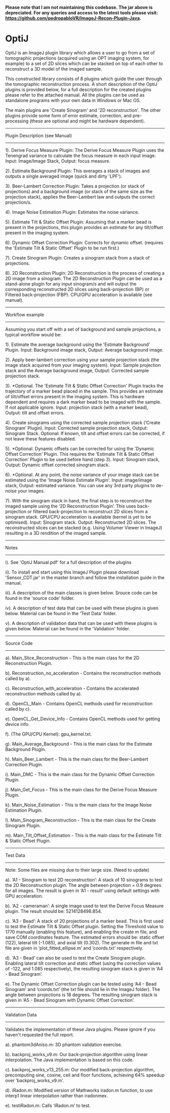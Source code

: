 **Please note that I am not maintaining this codebase. The jar above is depreciated. For any queries and access to the latest tools please visit: https://github.com/pedropabloVR/ImageJ-Recon-Plugin-Java.**

# OptiJ

OptiJ is an ImageJ plugin library which allows a user to go from a set of tomographic projections (acquired using an OPT imaging system, for example) to a set of 2D slices which can be stacked on top of each other to reconstruct a 3D model of the imaged sample.

This constructed library consists of 8 plugins which guide the user through the tomographic reconstruction process. A short description of the OptiJ plugins is provided below, for a full description for the created plugins please refer to the attached manual.  All the plugins can be used as standalone programs with your own data in Windows or Mac OS.

The main plugins are 'Create Sinogram' and '2D reconstruction'. The other plugins provide some form of error estimate, correction, and pre-processing (these are optional and might be hardware dependent).

********************
Plugin Description (see Manual)
********************

1). Derive Focus Measure Plugin: The Derive Focus Measure Plugin uses the Tenengrad variance to calculate the focus measure in each input image. Input: Image/Image Stack, Output: focus measure.

2). Estimate Background Plugin: This averages a stack of images and outputs a single averaged image (quick and dirty 'LPF').

3). Beer-Lambert Correction Plugin: Takes a projection (or stack of projections) and a background image (or stack of the same size as the projection stack), applies the Beer-Lambert law and outputs the correct projection/s.

4). Image Noise Estimation Plugin: Estimates the noise variance.

5). Estimate Tilt & Static Offset Plugin: Assuming that a marker bead is present in the projections, this plugin provides an estimate for any tilt/offset present in the imaging system.

6). Dynamic Offset Correction Plugin: Corrects for dynamic offset. (requires the 'Estimate Tilt & Static Offset' Plugin to be run first.)

7). Create Sinogram Plugin: Creates a sinogram stack from a stack of projections.

8). 2D Reconstruction Plugin: 2D Reconstruction is the process of creating a 2D image from a sinogram. The 2D Reconstruction Plugin can be used as a stand-alone plugin for any input sinogram/s and will output the corresponding reconstructed 2D slices using back-projection (BP) or Filtered back-projection (FBP). CPU/GPU acceleration is available (see manual).

********************
Workflow example
********************

Assuming you start off with a set of background and sample projections, a typical workflow would be:

1). Estimate the average background using the 'Estimate Background' Plugin. Input: Background image stack, Output: Average background image.

2). Apply beer-lambert correction using your sample projection stack (the image stack acquired from your imaging system). Input: Sample projection stack and the Average background image, Output: Corrected sample projection stack.

3). *Optional. The 'Estimate Tilt & Static Offset Correction' Plugin tracks the trajectory of a marker bead placed in the sample. This provides an estimate of tilt/offset errors present in the imaging system. This is hardware dependent and requires a dark marker bead to be imaged with the sample. If not applicable ignore. Input: projection stack (with a marker bead), Output: tilt and offset errors.

4). Create sinograms using the corrected sample projection stack (‘Create Sinogram’ Plugin). Input: Corrected sample projection stack, Output: Sinogram Stack. Optional: If known, tilt and offset errors can be corrected, if not leave these features disabled.

5). *Optional. Dynamic offsets can be corrected for using the 'Dynamic Offset Correction' Plugin. This requires the 'Estimate Tilt & Static Offset Correction' Plugin to be used before hand (step 3). Input: Sinogram stack, Output: Dynamic offset corrected sinogram stack.

6). *Optional. At any point, the noise variance of your image stack can be estimated using the 'Image Noise Estimate Plugin'. Input: image/image stack, Output: estimated variance. You can use any 3rd party plugins to de-noise your images.

7). With the sinogram stack in hand, the final step is to reconstruct the imaged sample using the ‘2D Reconstruction Plugin’. This uses back-projection or filtered back-projection to reconstruct 2D slices from a sinogram stack. GPU/CPU acceleration is available (kernel is yet to be optimised). Input: Sinogram stack. Output: Reconstructed 2D slices. The reconstructed slices can be stacked (e.g. Using Volumer Viewer in ImageJ) resulting in a 3D rendition of the imaged sample.


********************
Notes
********************
  i). See 'OptiJ Manual.pdf' for a full description of the plugins

  ii). To install and start using this ImageJ Plugin please download 'Sensor_CDT.jar' in the master branch and follow the installation guide in the manual.

  iii). A description of the main classes is given below. Srouce code can be found in the 'source code' folder.

  iv). A description of test data that can be used with these plugins is given below. Material can be found in the 'Test Data' folder.

  v). A description of validation data that can be used with these plugins is given below. Material can be found in the 'Validation' folder.


********************
Source Code
********************
a). Main_Slice_Reconstruction - This is the main class for the 2D Reconstruction Plugin.

b). Reconstruction_no_acceleration - Contains the reconstruction methods called by a).

c). Reconstruction_with_acceleration - Contains the accelerated reconstruction methods called by a).

d). OpenCL_Main - Contains OpenCL methods used for reconstruction called by c).

e). OpenCL_Get_Device_Info - Contains OpenCL methods used for getting device info.

f). (The GPU/CPU Kernel): gpu_kernel.txt.

g). Main_Average_Background - This is the main class for the Estimate Background Plugin.

h). Main_Beer_Lambert - This is the main class for the Beer-Lambert Correction Plugin.

i). Main_DMC - This is the main class for the Dynamic Offset Correction Plugin.

j). Main_Get_Focus - This is the main class for the Derive Focus Measure Plugin.

k). Main_Noise_Estimation - This is the main class for the Image Noise Estimation Plugin.

l). Main_Sinogram_Reconstruction - This is the main class for the Create Sinogram Plugin.

m). Main_Tilt_Offset_Estimation - This is the main class for the Estimate Tilt & Static Offset Plugin.

********************
Test Data
********************
Note: Some files are missing due to their large size. (Need to update)

a). ‘A1 - Sinogram to test 2D reconstruction’: A stack of 10 sinograms to test the 2D Reconstruction plugin. The angle between projection = 0.9 degrees for all images. The result is given in ‘A1 - result’ using default settings with GPU acceleration.

b). ‘A2 - cameraman’: A single image used to test the Derive Focus Measure plugin. The result should be: 5214128498.854.

c). ‘A3 - Bead’: A stack of 20 projections of a marker bead. This is first used to test the Estimate Tilt & Static Offset plugin. Setting the Threshold value to 1770 manually (enabling this feature), and enabling the create m file, and save COM coordinates feature. The estimated errors should be: static offset (122), lateral tilt (-1.085), and axial tilt (0.302). The generate m file and txt file are given in ‘plot_fitted_ellipse.m’ and ‘coords.txt’ respectively.

d). ‘A3 - Bead’ can also be used to test the Create Sinogram plugin. Enabling lateral tilt correction and static offset (using the correction values of -122, and 1.085 respectively), the resulting sinogram stack is given in ‘A4 - Bead Sinogram’.

e). The Dynamic Offset Correction plugin can be tested using ‘A4 - Bead Sinogram’ and ‘coords.txt’ (the txt file should lie in the ImageJ folder). The angle between projections is 18 degrees. The resulting sinogram stack is given in ‘A5 - Bead Sinogram with Dynamic Offset Correction’.

********************
Validation Data
********************

Validates the implementation of these Java plugins. Please ignore if you haven't requested the full report.

a). phantom3dAniso.m: 3D phantom validation exercise.

b). backproj_works_v9.m: Our back-projection algorithm using linear interpolation. The Java implementation is based on this code.

c). backproj_works_v13_255.m: Our modified back-projection algorithm, precomputing sine, cosine, ceil and floor functions, achieving 64% speedup over ‘backproj_works_v9.m’.

d). iRadon.m: Modified version of Mathworks iradon.m function, to use interp1 linear interpolation rather than iradonmex.

e). testiRadon.m: Calls ‘iRadon.m’ to test.
